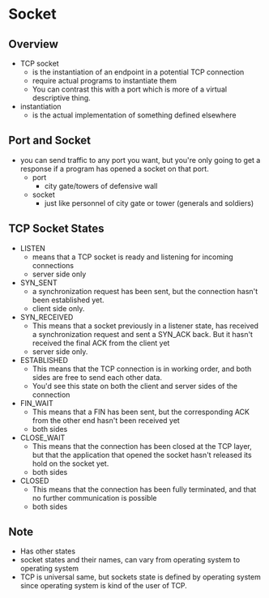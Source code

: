 # Socket

## Overview
* TCP socket
  * is the instantiation of an endpoint in a potential TCP connection
  * require actual programs to instantiate them
  * You can contrast this with a port which is more of a virtual descriptive thing.
* instantiation
  * is the actual implementation of something defined elsewhere


## Port and Socket
* you can send traffic to any port you want, but you're only going to get a response if a program has opened a socket on that port.
  * port
    * city gate/towers of defensive wall
  * socket
    * just like personnel of city gate or tower (generals and soldiers)


## TCP Socket States
* LISTEN
  * means that a TCP socket is ready and listening for incoming connections
  * server side only
* SYN_SENT
  * a synchronization request has been sent, but the connection hasn't been established yet.
  * client side only.
* SYN_RECEIVED
  * This means that a socket previously in a listener state, has received a synchronization request and sent a SYN_ACK back. But it hasn't received the final ACK from the client yet
  * server side only.
* ESTABLISHED
  * This means that the TCP connection is in working order, and both sides are free to send each other data.
  * You'd see this state on both the client and server sides of the connection
* FIN_WAIT
  * This means that a FIN has been sent, but the corresponding ACK from the other end hasn't been received yet
  * both sides
* CLOSE_WAIT
  * This means that the connection has been closed at the TCP layer, but that the application that opened the socket hasn't released its hold on the socket yet.
  * both sides
* CLOSED
  * This means that the connection has been fully terminated, and that no further communication is possible
  * both sides

## Note
* Has other states
* socket states and their names, can vary from operating system to operating system
* TCP is universal same, but sockets state is defined by operating system since operating system is kind of the user of TCP.
